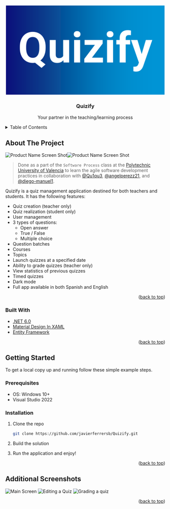 <div id="top"></div>

<br />
<div align="center">
  <a href="https://github.com/javierferrersb/Quizify">
    <img src="images/logo.png" alt="Logo" width="500" height="281.25">
  </a>

<h3 align="center">Quizify</h3>

  <p align="center">
    Your partner in the teaching/learning process
  </p>
</div>



<!-- TABLE OF CONTENTS -->
<details>
  <summary>Table of Contents</summary>
  <ol>
    <li>
      <a href="#about-the-project">About The Project</a>
      <ul>
        <li><a href="#built-with">Built With</a></li>
      </ul>
    </li>
    <li>
      <a href="#getting-started">Getting Started</a>
      <ul>
        <li><a href="#prerequisites">Prerequisites</a></li>
        <li><a href="#installation">Installation</a></li>
      </ul>
    </li>
    <li><a href="#additional-screenshots">Additional Screenshots</a></li>
  </ol>
</details>



## About The Project

![Product Name Screen Shot](https://user-images.githubusercontent.com/84251991/172255800-5c42facd-8d25-43f5-888f-260da63e8d20.png#gh-light-mode-only)![Product Name Screen Shot](https://user-images.githubusercontent.com/84251991/172256257-a1e438b3-21e2-42e7-914d-2febf531e0bc.png#gh-dark-mode-only)


>Done as a part of the `Software Process` class at the [Polytechnic University of Valencia](http://www.upv.es/en) to learn the agile software development practices in collaboration with [@Qu1qu3](https://github.com/Qu1qu3), [@angelperezz21](https://github.com/angelperezz21), and [@diego-manuel1](https://github.com/diego-manuel1).

Quizify is a quiz management application destined for both teachers and students. It has the following features:
- Quiz creation (teacher only)
- Quiz realization (student only)
- User management
- 3 types of questions:
  - Open answer
  - True / False
  - Multiple choice
- Question batches
- Courses
- Topics
- Launch quizzes at a specified date
- Ability to grade quizzes (teacher only)
- View statistics of previous quizzes
- Timed quizzes
- Dark mode
- Full app available in both Spanish and English

<p align="right">(<a href="#top">back to top</a>)</p>



### Built With

* [.NET 6.0](https://dotnet.microsoft.com/en-us/)
* [Material Design In XAML](http://materialdesigninxaml.net/)
* [Entity Framework](https://www.nuget.org/packages/Microsoft.EntityFrameworkCore)

<p align="right">(<a href="#top">back to top</a>)</p>



## Getting Started

To get a local copy up and running follow these simple example steps.

### Prerequisites

* OS: Windows 10+
* Visual Studio 2022

### Installation

1. Clone the repo
   ```sh
   git clone https://github.com/javierferrersb/Quizify.git
   ```
2. Build the solution

3. Run the application and enjoy!


<p align="right">(<a href="#top">back to top</a>)</p>



## Additional Screenshots
![Main Screen](https://user-images.githubusercontent.com/84251991/172259136-a84669ee-fdcb-4b95-87d4-d555f2b2bb98.png)
![Editing a Quiz](https://user-images.githubusercontent.com/84251991/172259148-bb837d71-b60d-4b1b-b6c9-cadb5759d408.png)
![Grading a quiz](https://user-images.githubusercontent.com/84251991/172259158-4d5ecc03-301d-46a0-b88a-93dd50240292.png)



<p align="right">(<a href="#top">back to top</a>)</p>

